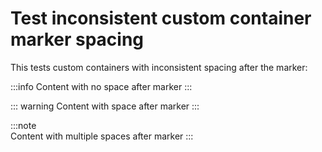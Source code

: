 # Test inconsistent custom container marker spacing

This tests custom containers with inconsistent spacing after the marker:

:::info
Content with no space after marker
:::

::: warning
Content with space after marker
:::

:::note   
Content with multiple spaces after marker
:::
